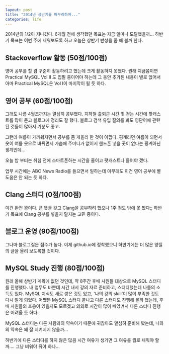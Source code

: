 ```yaml
---
layout: post
title: "2014년 상반기를 마무리하며..."
categories: life
---
```


2014년의 1/2이 지나갔다. 6개월 전에 생각했던 목표는 지금 얼마나 도달했을까... 하반기 목표는 이번 주에 세워보도록 하고 오늘은 상반기 반성을 좀 해 볼까 한다.

## Stackoverflow 활동 (50점/100점)

영어 공부를 할 겸 꾸준히 활동하려고 했는데 크게 활동하지 못했다. 원래 지금쯤이면 Practical MySQL Vol II 도 집필 중이어야 하는데 그 동안 추가된 내용이 별로 없어서 아마 Practical MySQL은  Vol I이 마지막이 될 듯 하다.

## 영어 공부 (60점/100점)

그래도 나름 4월초까지는 열심히 공부했다. 지하철 출퇴근 시간 및 걷는 시간에 팟캐스트를 많이 듣고 블로그에 정리도 잘 했다. 블로그 검색 유입 질의를 봐도 영단어에 관련된 것들이 많아서 기분도 좋고.

그런데 여름이 가까워지면서 공부를 좀 게을리 한 것이 아깝다. 핑계라면 여름이 되면서 옷이 여름 옷으로 바뀌면서 가슴에 주머니가 없어서 핸드폰 넣을 곳이 없다는 핑계아닌 핑계인데...

오늘 밤 부터는 취침 전에 스마트폰하는 시간을 줄이고 팟캐스트나 들어야 겠다.

업무 시간에는 ABC News Radio를 들으면서 일하는데 아무래도 이건 영어 공부에 별 도움은 안 되는 듯 하다.

## Clang 스터디 (0점/100점)

이건 완전 꽝이다. 큰 뜻을 갖고 Clang을 공부하려 했으나 1주 정도 밖에 못 봤다;; 하반기 목표에 Clang 공부를 넣을지 말지는 고민 중이다.

## 블로그 운영 (90점/100점)

그나마 블로그질은 점수가 높다. 이제 github.io에 정착했으니 하반기에는 더 많은 양질의 글을 올려 보도록할 것이다.

## MySQL Study 진행 (80점/100점)

원래 올해 상반기 계획에 없던 것인데, 약 8주간 후배 사원들 대상으로 MySQL 스터디를 진행했다. 내 업무도 바쁜데 시간 내서 강의 자료 준비하고, 스터디했는데 나름의 소득도 있다. MySQL 지식도 새로 쌓은 것도 있고, '나의 강의 skill'이 많이 부족한 것도 다시 알게 되었다. 어쨌든 MySQL 스터디 끝나고 다른 스터디도 진행해 볼까 했는데, 후배 사원들의 호응이 있을지도 모르겠고 의외로 시간이 많이 빼았겨서 다른 스터디 진행은 어려울 듯 하다.

MySQL 스터디는 다른 사람과의 약속이기 때문에 귀찮아도 열심히 준비해 봤는데, 나와의 약속은 왜 잘 지켜지지 않을까...

하반기에 다른 스터디를 하지 않은 많큼 시간 여유가 생기면 그 여유를 뭘로 채워야 할까.... 그냥 비워야 둬야 하나...
